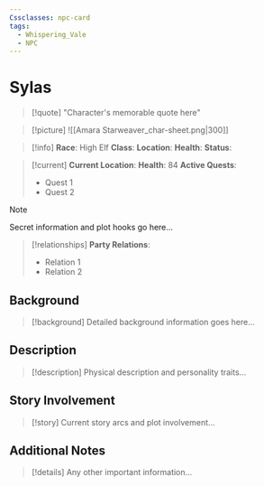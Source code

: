 ```yaml
---
Cssclasses: npc-card
tags:
  - Whispering_Vale
  - NPC
---
```


# Sylas

> [!quote]
> "Character's memorable quote here"

> [!picture]
> ![[Amara Starweaver_char-sheet.png|300]]

> [!info]
> **Race**: High Elf 
> **Class**: 
> **Location**: 
> **Health**:
> **Status**: 

> [!current]
> **Current Location**: 
> **Health**: 84
> **Active Quests**:
> - Quest 1
> - Quest 2

> [!note]
> Secret information and plot hooks go here...

> [!relationships]
> **Party Relations**:
> - Relation 1
> - Relation 2

<div class="detailed-content">

## Background
> [!background]
> Detailed background information goes here...

## Description
> [!description]
> Physical description and personality traits...

## Story Involvement
> [!story]
> Current story arcs and plot involvement...

## Additional Notes
> [!details]
> Any other important information...

</div>